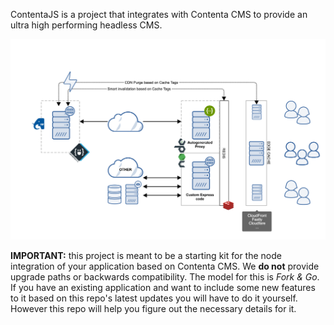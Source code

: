 ContentaJS is a project that integrates with Contenta CMS to provide
an ultra high performing headless CMS.

![Contenta Stack Architecture](./docs/assets/contentacms-node.png)

**IMPORTANT:** this project is meant to be a starting kit for the node
integration of your application based on Contenta CMS. We **do not** provide
upgrade paths or backwards compatibility. The model for this is _Fork & Go_. If
you have an existing application and want to include some new features to it
based on this repo's latest updates you will have to do it yourself. However
this repo will help you figure out the necessary details for it. 

